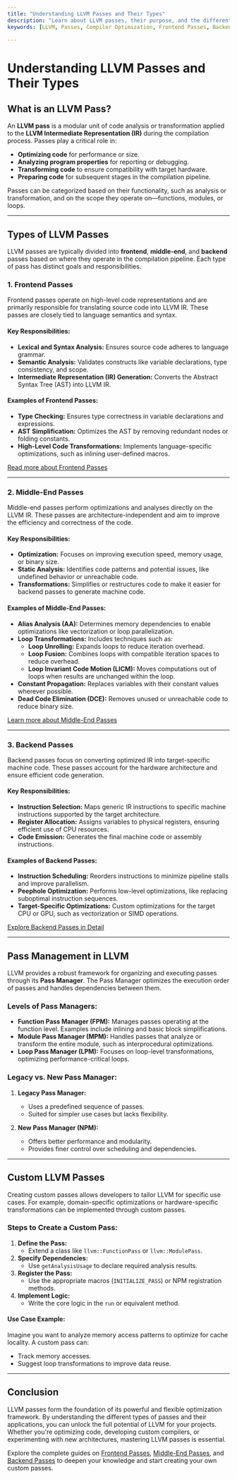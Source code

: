 ```yaml
---
title: "Understanding LLVM Passes and Their Types"
description: "Learn about LLVM passes, their purpose, and the different types used in compiler optimizations. Explore frontend, middle-end, and backend passes in detail."
keywords: [LLVM, Passes, Compiler Optimization, Frontend Passes, Backend Passes, Middle-End Passes, IR, Code Transformation]

---
```



# Understanding LLVM Passes and Their Types

## What is an LLVM Pass?
An **LLVM pass** is a modular unit of code analysis or transformation applied to the **LLVM Intermediate Representation (IR)** during the compilation process. Passes play a critical role in:

- **Optimizing code** for performance or size.
- **Analyzing program properties** for reporting or debugging.
- **Transforming code** to ensure compatibility with target hardware.
- **Preparing code** for subsequent stages in the compilation pipeline.

Passes can be categorized based on their functionality, such as analysis or transformation, and on the scope they operate on—functions, modules, or loops. 

---

## Types of LLVM Passes
LLVM passes are typically divided into **frontend**, **middle-end**, and **backend** passes based on where they operate in the compilation pipeline. Each type of pass has distinct goals and responsibilities.

### 1. **Frontend Passes**
Frontend passes operate on high-level code representations and are primarily responsible for translating source code into LLVM IR. These passes are closely tied to language semantics and syntax.

#### Key Responsibilities:
- **Lexical and Syntax Analysis:** Ensures source code adheres to language grammar.
- **Semantic Analysis:** Validates constructs like variable declarations, type consistency, and scope.
- **Intermediate Representation (IR) Generation:** Converts the Abstract Syntax Tree (AST) into LLVM IR.

#### Examples of Frontend Passes:
- **Type Checking:** Ensures type correctness in variable declarations and expressions.
- **AST Simplification:** Optimizes the AST by removing redundant nodes or folding constants.
- **High-Level Code Transformations:** Implements language-specific optimizations, such as inlining user-defined macros.

[Read more about Frontend Passes](./frontend/fronend.md)

---

### 2. **Middle-End Passes**
Middle-end passes perform optimizations and analyses directly on the LLVM IR. These passes are architecture-independent and aim to improve the efficiency and correctness of the code.

#### Key Responsibilities:
- **Optimization:** Focuses on improving execution speed, memory usage, or binary size.
- **Static Analysis:** Identifies code patterns and potential issues, like undefined behavior or unreachable code.
- **Transformations:** Simplifies or restructures code to make it easier for backend passes to generate machine code.

#### Examples of Middle-End Passes:
- **Alias Analysis (AA):** Determines memory dependencies to enable optimizations like vectorization or loop parallelization.
- **Loop Transformations:** Includes techniques such as:
  - **Loop Unrolling:** Expands loops to reduce iteration overhead.
  - **Loop Fusion:** Combines loops with compatible iteration spaces to reduce overhead.
  - **Loop Invariant Code Motion (LICM):** Moves computations out of loops when results are unchanged within the loop.
- **Constant Propagation:** Replaces variables with their constant values wherever possible.
- **Dead Code Elimination (DCE):** Removes unused or unreachable code to reduce binary size.

[Learn more about Middle-End Passes](./middlend/middleend.md)

---

### 3. **Backend Passes**
Backend passes focus on converting optimized IR into target-specific machine code. These passes account for the hardware architecture and ensure efficient code generation.

#### Key Responsibilities:
- **Instruction Selection:** Maps generic IR instructions to specific machine instructions supported by the target architecture.
- **Register Allocation:** Assigns variables to physical registers, ensuring efficient use of CPU resources.
- **Code Emission:** Generates the final machine code or assembly instructions.

#### Examples of Backend Passes:
- **Instruction Scheduling:** Reorders instructions to minimize pipeline stalls and improve parallelism.
- **Peephole Optimization:** Performs low-level optimizations, like replacing suboptimal instruction sequences.
- **Target-Specific Optimizations:** Custom optimizations for the target CPU or GPU, such as vectorization or SIMD operations.

[Explore Backend Passes in Detail](./backend/backend.md)

---

## Pass Management in LLVM
LLVM provides a robust framework for organizing and executing passes through its **Pass Manager**. The Pass Manager optimizes the execution order of passes and handles dependencies between them.

### Levels of Pass Managers:
- **Function Pass Manager (FPM):** Manages passes operating at the function level. Examples include inlining and basic block simplifications.
- **Module Pass Manager (MPM):** Handles passes that analyze or transform the entire module, such as interprocedural optimizations.
- **Loop Pass Manager (LPM):** Focuses on loop-level transformations, optimizing performance-critical loops.

### Legacy vs. New Pass Manager:
1. **Legacy Pass Manager:**
   - Uses a predefined sequence of passes.
   - Suited for simpler use cases but lacks flexibility.

2. **New Pass Manager (NPM):**
   - Offers better performance and modularity.
   - Provides finer control over scheduling and dependencies.

---

## Custom LLVM Passes
Creating custom passes allows developers to tailor LLVM for specific use cases. For example, domain-specific optimizations or hardware-specific transformations can be implemented through custom passes.

### Steps to Create a Custom Pass:
1. **Define the Pass:**
   - Extend a class like `llvm::FunctionPass` or `llvm::ModulePass`.
2. **Specify Dependencies:**
   - Use `getAnalysisUsage` to declare required analysis results.
3. **Register the Pass:**
   - Use the appropriate macros (`INITIALIZE_PASS`) or NPM registration methods.
4. **Implement Logic:**
   - Write the core logic in the `run` or equivalent method.

#### Use Case Example:
Imagine you want to analyze memory access patterns to optimize for cache locality. A custom pass can:
- Track memory accesses.
- Suggest loop transformations to improve data reuse.

---

## Conclusion
LLVM passes form the foundation of its powerful and flexible optimization framework. By understanding the different types of passes and their applications, you can unlock the full potential of LLVM for your projects. Whether you're optimizing code, developing custom compilers, or experimenting with new architectures, mastering LLVM passes is essential.

Explore the complete guides on [Frontend Passes](./frontend/fronend.md), [Middle-End Passes](./middlend/middleend.md), and [Backend Passes](./backend/backend.md) to deepen your knowledge and start creating your own custom passes.

